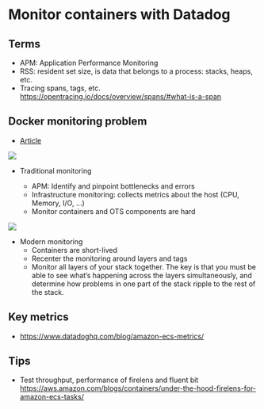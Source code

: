 # Monitor containers with Datadog

## Terms

- APM: Application Performance Monitoring
- RSS: resident set size, is data that belongs to a process: stacks, heaps, etc.
- Tracing spans, tags, etc. https://opentracing.io/docs/overview/spans/#what-is-a-span

## Docker monitoring problem

- [Article](https://www.datadoghq.com/blog/the-docker-monitoring-problem/)

![](https://imgix.datadoghq.com/img/blog/the-docker-monitoring-problem/docker-p1-2.png?auto=format&fit=max&w=847)

- Traditional monitoring

  - APM: Identify and pinpoint bottlenecks and errors
  - Infrastructure monitoring: collects metrics about the host (CPU, Memory, I/O, ...)
  - Monitor containers and OTS components are hard

![](https://imgix.datadoghq.com/img/blog/the-docker-monitoring-problem/docker-p1-6.png?auto=format&fit=max&w=847)

- Modern monitoring
  - Containers are short-lived
  - Recenter the monitoring around layers and tags
  - Monitor all layers of your stack together. The key is that you must be able to see what’s happening across the layers simultaneously, and determine how problems in one part of the stack ripple to the rest of the stack.

## Key metrics

- https://www.datadoghq.com/blog/amazon-ecs-metrics/

## Tips

- Test throughput, performance of firelens and fluent bit https://aws.amazon.com/blogs/containers/under-the-hood-firelens-for-amazon-ecs-tasks/
